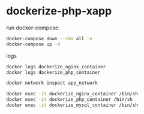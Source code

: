 # dockerize-php-xapp

run docker-compose:

```sh
docker-compose down --rmi all -v
docker-compose up -d
```

logs
```sh
docker logs dockerize_nginx_container
docker logs dockerize_php_container

docker network inspect app_network

docker exec -it dockerize_nginx_container /bin/sh
docker exec -it dockerize_php_container /bin/sh
docker exec -it dockerize_mysql_container /bin/sh
```
